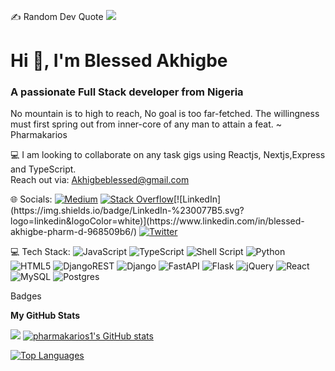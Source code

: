 <!-- Introduction -->


 ✍️ Random Dev Quote
![](https://quotes-github-readme.vercel.app/api?type=horizontal&theme=radical)


<h1 align="left">Hi 👋, I'm Blessed Akhigbe</h1>
<h3 align="left">A passionate Full Stack developer from Nigeria</h3>
<p font-size="12px">No mountain is to high to reach, No goal is too far-fetched. The willingness must first spring out from inner-core of any man to attain a feat. ~ Pharmakarios</p>

<!-- here picture updates -->
      
 💻 I am looking to collaborate on any task gigs using Reactjs, Nextjs,Express and TypeScript. <br/>
     Reach out via: Akhigbeblessed@gmail.com
  

<!-- Social media Gigs -->
🌐 Socials:
[![Medium](https://img.shields.io/badge/Medium-12100E?logo=medium&logoColor=white)](https://medium.com/@akhigbeblessed) [![Stack Overflow](https://img.shields.io/badge/-Stackoverflow-FE7A16?logo=stack-overflow&logoColor=white)](https://stackoverflow.com/users/....)[![LinkedIn](https://img.shields.io/badge/LinkedIn-%230077B5.svg?logo=linkedin&logoColor=white)](https://www.linkedin.com/in/blessed-akhigbe-pharm-d-968509b6/) [![Twitter](https://img.shields.io/badge/Twitter-%231DA1F2.svg?logo=Twitter&logoColor=white)](https://twitter.com/https://twitter.com/Pharmakarios_1) 
<!-- Tech strongholds -->
💻 Tech Stack:
![JavaScript](https://img.shields.io/badge/javascript-%23323330.svg?style=for-the-badge&logo=javascript&logoColor=%23F7DF1E) ![TypeScript](https://img.shields.io/badge/typescript-%23007ACC.svg?style=for-the-badge&logo=typescript&logoColor=white) ![Shell Script](https://img.shields.io/badge/shell_script-%23121011.svg?style=for-the-badge&logo=gnu-bash&logoColor=white) ![Python](https://img.shields.io/badge/python-3670A0?style=for-the-badge&logo=python&logoColor=ffdd54) ![HTML5](https://img.shields.io/badge/html5-%23E34F26.svg?style=for-the-badge&logo=html5&logoColor=white) ![DjangoREST](https://img.shields.io/badge/DJANGO-REST-ff1709?style=for-the-badge&logo=django&logoColor=white&color=ff1709&labelColor=gray) ![Django](https://img.shields.io/badge/django-%23092E20.svg?style=for-the-badge&logo=django&logoColor=white) ![FastAPI](https://img.shields.io/badge/FastAPI-005571?style=for-the-badge&logo=fastapi) ![Flask](https://img.shields.io/badge/flask-%23000.svg?style=for-the-badge&logo=flask&logoColor=white) ![jQuery](https://img.shields.io/badge/jquery-%230769AD.svg?style=for-the-badge&logo=jquery&logoColor=white) ![React](https://img.shields.io/badge/react-%2320232a.svg?style=for-the-badge&logo=react&logoColor=%2361DAFB) ![MySQL](https://img.shields.io/badge/mysql-%2300f.svg?style=for-the-badge&logo=mysql&logoColor=white) ![Postgres](https://img.shields.io/badge/postgres-%23316192.svg?style=for-the-badge&logo=postgresql&logoColor=white)



Badges

<b>My GitHub Stats</b>


<a href="http://www.github.com/Pharmakarios1"><img src="https://github-readme-streak-stats.herokuapp.com/?user=Pharmakarios1&stroke=ffffff&background=003747&ring=a855f7&fire=a855f7&currStreakNum=ffffff&currStreakLabel=a855f7&sideNums=ffffff&sideLabels=ffffff&dates=ffffff&hide_border=true" /></a>
<a href="http://www.github.com/Pharmakarios1"><img src="https://github-readme-stats.vercel.app/api?username=Pharmakarios1&show_icons=true&hide=&count_private=true&title_color=a855f7&text_color=ffffff&icon_color=0891b2&bg_color=003747&hide_border=true&show_icons=true" alt="pharmakarios1's GitHub stats" /></a>

<a href="https://github.com/pharmakarios1" align="left"><img src="https://github-readme-stats.vercel.app/api/top-langs/?username=pharmakarios1&langs_count=10&title_color=a855f7&text_color=ffffff&icon_color=0891b2&bg_color=003747&hide_border=true&locale=en&custom_title=Top%20%Languages" alt="Top Languages" /></a>




























